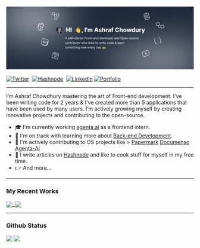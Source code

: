 ![image](/assets/ashrafchowdury_github_profile.png)

<a href="https://twitter.com/ashraf_chowdury"><img src="https://img.shields.io/badge/Twitter-ffffff?style=for-the-badge&logo=x&logoColor=black" alt="Twitter" /></a>&nbsp;
<a href="https://ashrafchowdury09.hashnode.dev"><img src="https://img.shields.io/badge/Hashnode-2962FF?style=for-the-badge&logo=hashnode&logoColor=white" alt="Hashnode" /></a>&nbsp;
<a href="https://www.linkedin.com/in/ashrafchowdury"><img src="https://img.shields.io/badge/Linkedin-2962AC?style=for-the-badge&logo=linkedin&logoColor=white" alt="LinkedIn" /></a>&nbsp;<a href="https://ashrafchowdury.vercel.app"><img src="https://img.shields.io/badge/Portfolio-000000?style=for-the-badge&logo=Google-Chrome&logoColor=white" alt="Portfolio" /></a>&nbsp;

---

I’m Ashraf Chowdhury mastering the art of Front-end development. I've been writing code for 2 years & I've created more than 5 applications that have been used by many users. I’m actively growing myself by creating innovative projects and contributing to the open-source.

- 🎓 I'm currently working [agenta.ai](https://github.com/Agenta-AI/agenta) as a frontend intern.
- 📖 I'm on track with learning more about [Back-end Development](https://github.com/ashrafchowdury/become-fullstack).
- 🤝 I'm actively contributing to OS projects like > [Papermark](https://github.com/ashrafchowdury/papermark) [Documenso](https://github.com/documenso/documenso) [Agenta-AI](https://github.com/Agenta-AI/agenta)
- 📢 I write articles on [Hashnode](https://ashrafchowdury09.hashnode.dev/) and like to cook stuff for myself in my free time.
- 👉 And more...

---

### My Recent Works

<a href="https://github.com/ashrafchowdury/talknova" target="_blank">
<img align="center" src="https://github-readme-stats.vercel.app/api/pin/?username=ashrafchowdury&repo=talknova&theme=holi&hide_border=true" width="49%" />&nbsp;
</a><a href="https://github.com/ashrafchowdury/talknova" target="_blank">
<img align="center" src="https://github-readme-stats.vercel.app/api/pin/?username=ashrafchowdury&repo=dotemd&theme=holi&hide_border=true" width="49%" />
</a>

---

### Github Status

<img width="48%" src="https://github-readme-stats.vercel.app/api?username=ashrafchowdury&show_icons=true&theme=holi&hide_border=true&icon_color=68ACFE" />&nbsp;<img width="51%" src="https://github-readme-streak-stats.herokuapp.com/?user=ashrafchowdury&theme=dark&hide_border=true&ring=68ACFE&fire=FFC400&currStreakLabel=68ACFE" />
